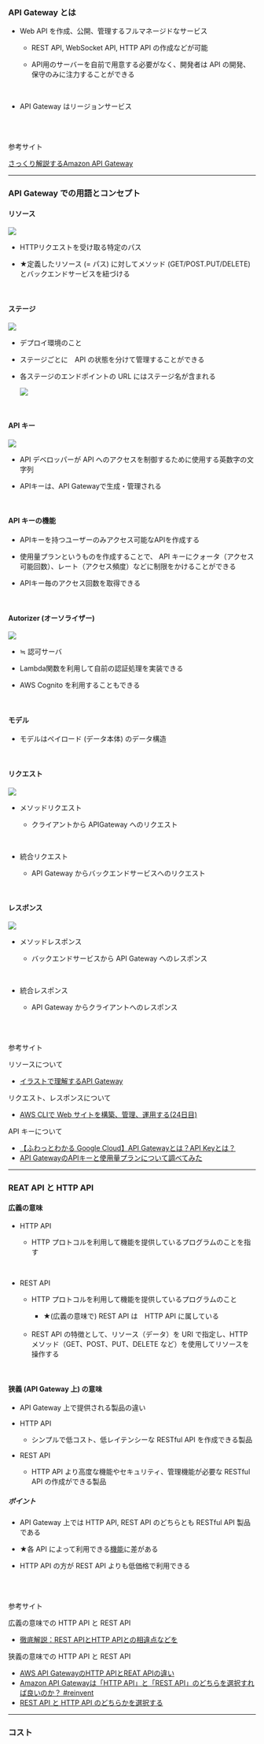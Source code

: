 ### API Gateway とは

- Web API を作成、公開、管理するフルマネージドなサービス

    - REST API, WebSocket API, HTTP API の作成などが可能

    - API用のサーバーを自前で用意する必要がなく、開発者は API の開発、保守のみに注力することができる

<br>

- API Gateway はリージョンサービス

<br>
<br>

参考サイト

[さっくり解説するAmazon API Gateway](https://qiita.com/shimajiri/items/2fb424629d9ddb9c9ef1)

---

### API Gateway での用語とコンセプト

#### リソース

<img src="./img/API-Gateway-Resource_1.png" />

<br>

- HTTPリクエストを受け取る特定のパス

- ★定義したリソース (= パス) に対してメソッド (GET/POST.PUT/DELETE) とバックエンドサービスを紐づける

<br>

#### ステージ

<img src="./img/API-Gateway-Stage_1.png" />

<br>

- デプロイ環境のこと

- ステージごとに　API の状態を分けて管理することができる

- 各ステージのエンドポイントの URL にはステージ名が含まれる

    <img src="./img/API-Gateway-Stage_2.png" />

<br>

#### API キー

<img src="./img/API-Gateway-API-Key_1.png" />

<br>

- API デベロッパーが API へのアクセスを制御するために使用する英数字の文字列

- APIキーは、API Gatewayで生成・管理される

<br>

#### API キーの機能

- APIキーを持つユーザーのみアクセス可能なAPIを作成する

- 使用量プランというものを作成することで、 API キーにクォータ（アクセス可能回数）、レート（アクセス頻度）などに制限をかけることができる

- APIキー毎のアクセス回数を取得できる

<br>

#### Autorizer (オーソライザー)

<img src="./img/API-Gateway-Authorizer_1.png" />

<br>

- ≒ 認可サーバ

- Lambda関数を利用して自前の認証処理を実装できる

- AWS Cognito を利用することもできる

<br>

#### モデル

- モデルはペイロード (データ本体) のデータ構造

<br>

#### リクエスト

<img src="./img/API-Gateway-Requests-Responses_1.png" />

<br>

- メソッドリクエスト

    - クライアントから APIGateway へのリクエスト

<br>

- 統合リクエスト

    - API Gateway からバックエンドサービスへのリクエスト

<br>

#### レスポンス

<img src="./img/API-Gateway-Requests-Responses_1.png" />

<br>

- メソッドレスポンス

    - バックエンドサービスから API Gateway へのレスポンス

<br>

- 統合レスポンス

    - API Gateway からクライアントへのレスポンス

<br>
<br>

参考サイト

リソースについて
- [イラストで理解するAPI Gateway](https://zenn.dev/fdnsy/articles/86897abce0bbf5)

リクエスト、レスポンスについて
- [AWS CLIで Web サイトを構築、管理、運用する(24日目)](https://qiita.com/hiro_qiita_/items/0ef3be7e6c40fdbf4c8f)

API キーについて
- [【ふわっとわかる Google Cloud】API Gatewayとは？API Keyとは？](https://easy-study-forest.com/apigateway-apikey/#toc2)
- [API GatewayのAPIキーと使用量プランについて調べてみた](https://dev.classmethod.jp/articles/try-api-gateway-usage-plan/)

---

### REAT API と HTTP API

#### 広義の意味

- HTTP API

    - HTTP プロトコルを利用して機能を提供しているプログラムのことを指す

<br>

- REST API

    - HTTP プロトコルを利用して機能を提供しているプログラムのこと

        - ★(広義の意味で) REST API は　HTTP API に属している

    <br>

    - REST API の特徴として、リソース（データ）を URI で指定し、HTTP メソッド（GET、POST、PUT、DELETE など）を使用してリソースを操作する


<br>

#### 狭義 (API Gateway 上) の意味

- API Gateway 上で提供される製品の違い

- HTTP API

    - シンプルで低コスト、低レイテンシーな RESTful API を作成できる製品

- REST API

    - HTTP API より高度な機能やセキュリティ、管理機能が必要な RESTful API の作成ができる製品

##### ポイント

- API Gateway 上では HTTP API, REST API のどちらとも RESTful API 製品である

- ★各 API によって利用できる[機能](./API_Gateway_Functions.md)に差がある

- HTTP API の方が REST API よりも低価格で利用できる


<br>
<br>

参考サイト

広義の意味での HTTP API と REST API
- [徹底解説：REST APIとHTTP APIとの相違点などを](https://apidog.com/jp/blog/how-rest-api-differs-from-http-api/)

狭義の意味での HTTP API と REST API
- [AWS API GatewayのHTTP APIとREAT APIの違い](https://qiita.com/pike3/items/54401975793b4750f180)
- [Amazon API Gatewayは「HTTP API」と「REST API」のどちらを選択すれば良いのか？ #reinvent](https://dev.classmethod.jp/articles/amazon-api-gateway-http-or-rest/)
- [REST API と HTTP API のどちらかを選択する](https://docs.aws.amazon.com/ja_jp/apigateway/latest/developerguide/http-api-vs-rest.html)

---

### コスト
